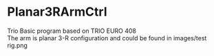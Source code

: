 # Planar3RArmCtrl
Trio Basic program based on TRIO EURO 408  
The arm is planar 3-R configuration and could be found in images/test rig.png
